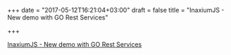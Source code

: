 +++
date = "2017-05-12T16:21:04+03:00"
draft = false
title = "InaxiumJS - New demo with GO Rest Services"

+++

<p><a href="http://www.inaxium.com/inaxiumjs.html">InaxiumJS - New demo with GO Rest Services</a></p>